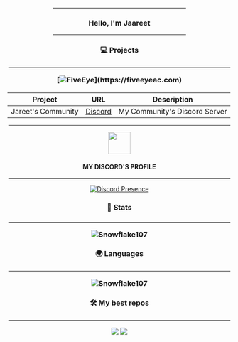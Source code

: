 <div align="center">

<hr width = "300vw">

<h3 align="center">Hello, I'm Jaareet</h3>
  
<hr width = "300vw">

<h3>💻 Projects<h3>

<hr width = "500vw">
  
[![FiveEye](https://img.shields.io/badge/-❤️%20FiveEye%20AC-000?)](https://fiveeyeac.com)
  
<h4>

| Project        | URL           | Description |
| ------------- |:-------------:|:--------------:|
|Jareet's Community|[Discord](https://dsc.gg/Jaareet)|My Community's Discord Server|
<hr width = "500vw">

  
<img src = "discord.app.ico" width = "50"> <h4>MY DISCORD'S PROFILE</h4>
<hr width = "500vw">
  
[![Discord Presence](https://lanyard-profile-readme.vercel.app/api/886670803234594856)](https://discord.com/users/886670803234594856)

  
<h3>📕 Stats<h3>

<hr width = "500vw">

![Snowflake107](https://github-readme-stats.vercel.app/api?username=Jaareet&show_icons=true&theme=tokyonight&hide=["issues"])
  
<h3>🌍 Languages<h3>

<hr width = "500vw">

![Snowflake107](https://github-readme-stats.vercel.app/api/top-langs?username=Jaareet&show_icons=true&theme=tokyonight&layout=compact)
  
<h3>🛠️ My best repos<h3>

<hr width = "500vw">

[![](https://github-readme-stats.vercel.app/api/pin/?username=Jaareet&repo=esx_menu_design-v1)](https://github.com/Jaareet/esx_menu_design-v1)
[![](https://github-readme-stats.vercel.app/api/pin/?username=Jaareet&repo=c-chat)](https://github.com/Jaareet/c-chat)
</div>
